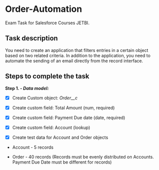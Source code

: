 # Order-Automation
Exam Task for Salesforce Courses JETBI.

## Task description
You need to create an application that filters entries in a certain object based on two related criteria. In addition to the application, you need to automate the sending of an email directly from the record interface.

## Steps to complete the task

**Step 1. - _Data model:_**

- [x] Create Custom object: *Order__c*

- [x] Create custom field: Total Amount (num, required)

- [x] Create custom field: Payment Due date (date, required)

- [x] Create custom field: Account (lookup)

- [x] Create test data for Account and Order objects

- Account - 5 records

- Order - 40 records (Records must be evenly distributed on Accounts.  Payment Due Date must be different for records)
